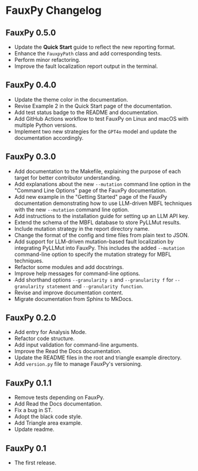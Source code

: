 # FauxPy Changelog

## FauxPy 0.5.0

- Update the **Quick Start** guide to reflect the new reporting format.
- Enhance the `FauxpyPath` class and add corresponding tests.
- Perform minor refactoring.
- Improve the fault localization report output in the terminal.

## FauxPy 0.4.0

- Update the theme color in the documentation.
- Revise Example 2 in the Quick Start page of the documentation.
- Add test status badge to the README and documentation.
- Add GitHub Actions workflow to test FauxPy on Linux 
  and macOS with multiple Python versions.
- Implement two new strategies for the `GPT4o` model 
  and update the documentation accordingly.


## FauxPy 0.3.0

- Add documentation to the Makefile, explaining the purpose of each target for better contributor understanding.
- Add explanations about the new `--mutation` command line option 
  in the "Command Line Options" page of the FauxPy documentation.
- Add new example in the "Getting Started" page of the 
  FauxPy documentation demonstrating how to use
  LLM-driven MBFL techniques with the new `--mutation` 
  command line option.
- Add instructions to the installation guide for setting up an LLM API key.
- Extend the schema of the MBFL database to store PyLLMut results.
- Include mutation strategy in the report directory name.
- Change the format of the config and time files from plain text to JSON.
- Add support for LLM-driven mutation-based fault localization
  by integrating PyLLMut into FauxPy. This includes 
  the added `--mutation` command-line option to specify the mutation 
  strategy for MBFL techniques.
- Refactor some modules and add docstrings.
- Improve help messages for command-line options.
- Add shorthand options `--granularity s` and 
  `--granularity f` for `--granularity statement` 
  and `--granularity function`.
- Revise and improve documentation content.
- Migrate documentation from Sphinx to MkDocs.


## FauxPy 0.2.0

- Add entry for Analysis Mode.
- Refactor code structure.
- Add input validation for command-line arguments.
- Improve the Read the Docs
documentation.
- Update the README files in the
root and triangle example 
directory.
- Add `version.py` file to manage FauxPy's versioning.


## FauxPy 0.1.1

- Remove tests depending on FauxPy.
- Add Read the Docs documentation.
- Fix a bug in ST.
- Adopt the black code style.
- Add Triangle area example.
- Update readme.


## FauxPy 0.1

- The first release.
